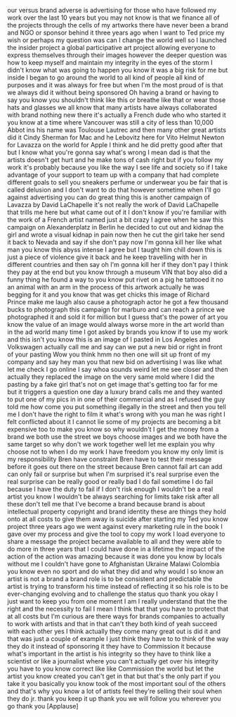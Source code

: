 
our versus brand adverse is advertising
for those who have followed my work over
the last 10 years but you may not know
is that we finance all of the projects
through the cells of my artworks there
have never been a brand and NGO or
sponsor behind it three years ago when I
want to Ted price my wish or perhaps my
question was can I change the world well
so I launched the insider project a
global participative art project
allowing everyone to express themselves
through their images however the deeper
question was how to keep myself and
maintain my integrity in the eyes of the
storm I didn&#39;t know what was going to
happen you know it was a big risk for me
but inside I began to go around the
world to all kind of people all kind of
purposes and it was always for free but
when I&#39;m the most proud of is that we
always did it without being sponsored Oh
having a brand or having to say you know
you shouldn&#39;t think like this or breathe
like that or wear those hats and glasses
we all know that many artists have
always collaborated with brand nothing
new there it&#39;s actually a French dude
who who started it you know at a time
where Vancouver was still a city of less
than 10,000 Abbot ins
his name was Toulouse Lautrec and then
many other great artists did it Cindy
Sherman for Mac and he Lebovitz here for
Vito Helmut Newton for Lavazza on the
world for Apple I think and he did
pretty good after that but I know what
you&#39;re gonna say what&#39;s wrong I mean dad
is that the artists doesn&#39;t get hurt and
he make tons of cash right but if you
follow my work it&#39;s probably because you
like the way I see life and society so
if I take advantage of your support to
team up with a company that had complete
different goals to sell you sneakers
perfume or underwear you
be fair that is called delusion and I
don&#39;t want to do that
however sometime when I&#39;ll go against
advertising you can do great thing this
is another campaign of Lavazza by David
LaChapelle it&#39;s not really the work of
David LaChapelle that trills me here but
what came out of it I don&#39;t know if
you&#39;re familiar with the work of a
French artist named just a bit crazy I
agree when he saw this campaign on
Alexanderplatz in Berlin he decided to
cut out and kidnap the girl and wrote a
 visual kidnap in pain now
then he cut the girl take her send it
back to Nevada and say if she don&#39;t pay
now I&#39;m gonna kill her like what man you
know this abyss intense I agree but I
taught him chill down this is just a
piece of violence give it back and he
keep travelling with her in different
countries and then say oh I&#39;m gonna kill
her if they don&#39;t pay I think they pay
at the end but you know through a museum
VIN that boy also did a funny thing he
found a way to you know put rivet on a
pig he tattooed it no an animal with an
arm in the process of this artwork
actually he was begging for it and you
know that was get chicks
this image of Richard Prince make me
laugh also cause a photograph actor he
got a few thousand bucks to photograph
this campaign for marburo and can reach
a prince we photographed it and sold it
for million but I guess that&#39;s the power
of art you know the value of an image
would always worse more in the art world
than in the ad world many time I got
asked by brands you know if to use my
work and this isn&#39;t you know this is an
image of I pasted in Los Angeles and
Volkswagen actually call me and say can
we put a new bid or right in front of
your pasting Wow you think hmm
no then one will sit up front of my
company and say hey man you that new bid
on advertising I was like what
let me check I go online I say whoa
sounds weird let me see closer and then
actually they replaced the image on the
very same mold where I did the pasting
by a fake girl that&#39;s not on get image
that&#39;s getting too far for me but it
triggers a question one day a luxury
brand calls me and they wanted to put
one of my pics in in one of their
commercial and as I refused the guy told
me
how come you put something illegally in
the street and then you tell me I don&#39;t
have the right to film it what&#39;s wrong
with you man he was right I felt
conflicted about it I cannot lie some of
my projects are becoming a bit expensive
too to make you know so why wouldn&#39;t I
get the money from a brand we both use
the street we boys choose images and we
both have the same target so why don&#39;t
we work together well let me explain you
why choose not to when I do my work I
have freedom you know my only limit is
my responsibility Bren have constraint
Bren have to test their message before
it goes out there on the street because
Bren cannot fail art can add can only
fail or surprise but when I&#39;m surprised
it&#39;s real surprise even the real
surprise can be really good or really
bad I do fail sometime I do fail because
I have the duty to fail if I don&#39;t risk
enough I wouldn&#39;t be a real artist you
know I wouldn&#39;t be always searching for
limits take risk
after all these don&#39;t tell me that I&#39;ve
become a brand because brand is about
intellectual property copyright and
brand identity these are things they
hold onto at all costs to give them away
is suicide after starting my Ted you
know project three years ago we went
against every marketing rule in the book
I gave over my process and give the tool
to copy my work I load everyone to share
a message the project became available
to all and they were able to do more in
three years that I could have done in a
lifetime the impact of the action of the
action was amazing because it was done
you know by locals without me I couldn&#39;t
have gone to Afghanistan Ukraine Malawi
Colombia you know even no sport and do
what they did and why would I so know an
artist is not a brand a brand role is to
be consistent and predictable the artist
is trying to transform his time instead
of reflecting it so his role is to be
ever-changing evolving and to challenge
the status quo thank you
okay
I just want to keep you from one moment
I am I really understand that the the
right and the necessity to fail I mean I
think that that you have to protect that
at all costs but I&#39;m curious are there
ways for brands companies to actually to
work with artists and that in that can&#39;t
they both kind of yeah succeed with each
other yes I think actually they come
many great out is did it and that was
just a couple of example I just think
they have to to think of the way they do
it instead of sponsoring it they have to
Commission it because what&#39;s important
in the artist is his integrity so they
have to think like a scientist or like a
journalist where you can&#39;t actually get
over his integrity you have to you know
correct like like Commission the world
but let the artist you know created you
can&#39;t get in that but that&#39;s the only
part if you take it you basically you
know took of the most important soul of
the others and that&#39;s why you know a lot
of artists feel they&#39;re selling their
soul when they do jr. thank you keep it
up thank you we will follow you wherever
you go thank you
[Applause]
